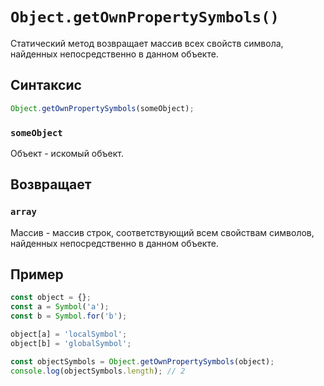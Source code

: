 # `Object.getOwnPropertySymbols()`

Статический метод возвращает массив всех свойств символа, найденных непосредственно в данном объекте.

## Синтаксис

```js
Object.getOwnPropertySymbols(someObject);
```

### `someObject`

Объект - искомый объект.

## Возвращает

### `array`

Массив - массив строк, соответствующий всем свойствам символов, найденных непосредственно в данном объекте.

## Пример

```js
const object = {};
const a = Symbol('a');
const b = Symbol.for('b');

object[a] = 'localSymbol';
object[b] = 'globalSymbol';

const objectSymbols = Object.getOwnPropertySymbols(object);
console.log(objectSymbols.length); // 2
```
